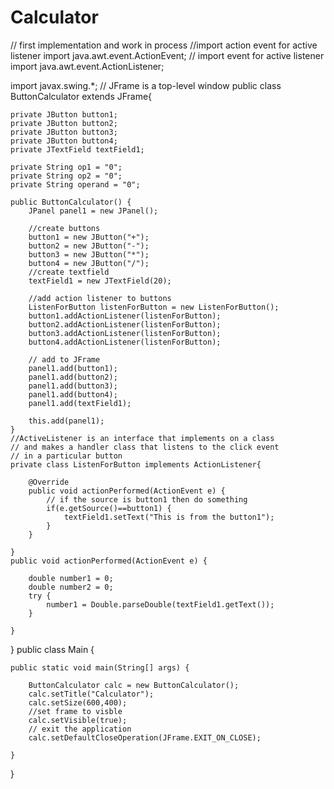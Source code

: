 # Calculator
// first implementation and work in process
//import action event for active listener
import java.awt.event.ActionEvent;
// import event for active listener
import java.awt.event.ActionListener;

import javax.swing.*;
// JFrame is a top-level window
public class ButtonCalculator extends JFrame{
	
	private JButton button1;
	private JButton button2;
	private JButton button3;
	private JButton button4;
	private JTextField textField1;
	
	private String op1 = "0";
	private String op2 = "0";
	private String operand = "0";
	
	public ButtonCalculator() {
		JPanel panel1 = new JPanel();
		
		//create buttons
		button1 = new JButton("+");
		button2 = new JButton("-");
		button3 = new JButton("*");
		button4 = new JButton("/");
		//create textfield
		textField1 = new JTextField(20);
		
		//add action listener to buttons
		ListenForButton listenForButton = new ListenForButton();
		button1.addActionListener(listenForButton);
		button2.addActionListener(listenForButton);
		button3.addActionListener(listenForButton);
		button4.addActionListener(listenForButton);
		
		// add to JFrame
		panel1.add(button1);
		panel1.add(button2);
		panel1.add(button3);
		panel1.add(button4);
		panel1.add(textField1);
		
		this.add(panel1);
	}
	//ActiveListener is an interface that implements on a class
	// and makes a handler class that listens to the click event
	// in a particular button
	private class ListenForButton implements ActionListener{
		
		@Override
		public void actionPerformed(ActionEvent e) {
			// if the source is button1 then do something
			if(e.getSource()==button1) {
				textField1.setText("This is from the button1");
			}
		}
		
	}
	public void actionPerformed(ActionEvent e) {
		
		double number1 = 0;
		double number2 = 0;
		try {
			number1 = Double.parseDouble(textField1.getText());
		}
		
	}
}
public class Main {

	public static void main(String[] args) {
		
		ButtonCalculator calc = new ButtonCalculator();
		calc.setTitle("Calculator");
		calc.setSize(600,400);
		//set frame to visble
		calc.setVisible(true);
		// exit the application
		calc.setDefaultCloseOperation(JFrame.EXIT_ON_CLOSE);
		
	}

}
